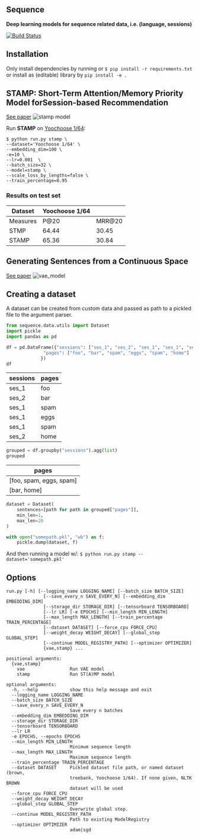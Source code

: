 Sequence
----------
**Deep learning models for sequence related data, i.e. (language, sessions)**

[![Build Status](https://travis-ci.org/rick020/sequence.svg?branch=master)](https://travis-ci.org/rick020/sequence)

## Installation

Only install dependencies by running or `$ pip install -r requirements.txt` or install as (editable) library by `pip install -e .`


## STAMP: Short-Term Attention/Memory Priority Model forSession-based Recommendation
[See paper](https://www.kdd.org/kdd2018/accepted-papers/view/stamp-short-term-attentionmemory-priority-model-for-session-based-recommend)
![stamp model](img/stamp.png)

Run **STAMP** on [Yoochoose 1/64](https://2015.recsyschallenge.com/): 

```
$ python run.py stamp \
--dataset='Yoochoose 1/64' \
--embedding_dim=100 \
-e=10 \
--lr=0.001  \
--batch_size=32 \
--model=stamp \
--scale_loss_by_lengths=false \
--train_percentage=0.95
 ```
 
 ### Results on test set
 
| Dataset  | Yoochoose 1/64 |        |
|----------|----------------|--------|
| Measures | P@20           | MRR@20 |
| STMP     | 64.44          | 30.45  |
| STAMP    | 65.36          | 30.84  |


## Generating Sentences from a Continuous Space
[See paper](https://arxiv.org/pdf/1511.06349.pdf)
![vae_model](img/vae.png)

## Creating a dataset
A dataset can be created from custom data and passed as path to a pickled file to the argument parser.

```python
from sequence.data.utils import Dataset
import pickle
import pandas as pd

df = pd.DataFrame({"sessions": ["ses_1", "ses_2", "ses_1", "ses_1", "ses_1", "ses_2"],
              "pages": ["foo", "bar", "spam", "eggs", "spam", "home"]
             })
df
```

|sessions|pages|
|--- |--- |
|ses_1|foo|
|ses_2|bar|
|ses_1|spam|
|ses_1|eggs|
|ses_1|spam|
|ses_2|home|

```python
grouped = df.groupby("sessions").agg(list)
grouped
```

|pages|
|--- |
|[foo, spam, eggs, spam]|
|[bar, home]|

```python
dataset = Dataset(
    sentences=[path for path in grouped["pages"]],
    min_len=1,
    max_len=20
)

with open("somepath.pkl", "wb") as f:
    pickle.dump(dataset, f)
```

And then running a model w/: `$ python run.py stamp --dataset='somepath.pkl'`

## Options

```text
run.py [-h] [--logging_name LOGGING_NAME] [--batch_size BATCH_SIZE]
              [--save_every_n SAVE_EVERY_N] [--embedding_dim EMBEDDING_DIM]
              [--storage_dir STORAGE_DIR] [--tensorboard TENSORBOARD]
              [--lr LR] [-e EPOCHS] [--min_length MIN_LENGTH]
              [--max_length MAX_LENGTH] [--train_percentage TRAIN_PERCENTAGE]
              [--dataset DATASET] [--force_cpu FORCE_CPU]
              [--weight_decay WEIGHT_DECAY] [--global_step GLOBAL_STEP]
              [--continue MODEL_REGISTRY_PATH] [--optimizer OPTIMIZER]
              {vae,stamp} ...

positional arguments:
  {vae,stamp}
    vae                 Run VAE model
    stamp               Run ST(A)MP model

optional arguments:
  -h, --help            show this help message and exit
  --logging_name LOGGING_NAME
  --batch_size BATCH_SIZE
  --save_every_n SAVE_EVERY_N
                        Save every n batches
  --embedding_dim EMBEDDING_DIM
  --storage_dir STORAGE_DIR
  --tensorboard TENSORBOARD
  --lr LR
  -e EPOCHS, --epochs EPOCHS
  --min_length MIN_LENGTH
                        Minimum sequence length
  --max_length MAX_LENGTH
                        Maximum sequence length
  --train_percentage TRAIN_PERCENTAGE
  --dataset DATASET     Pickled dataset file path, or named dataset (brown,
                        treebank, Yoochoose 1/64). If none given, NLTK BROWN
                        dataset will be used
  --force_cpu FORCE_CPU
  --weight_decay WEIGHT_DECAY
  --global_step GLOBAL_STEP
                        Overwrite global step.
  --continue MODEL_REGISTRY_PATH
                        Path to existing ModelRegistry
  --optimizer OPTIMIZER
                        adam|sgd

```
